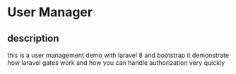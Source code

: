 # User Manager


## description 

this is a user management demo with laravel 8 and bootstrap
it demonstrate how laravel gates work and how you can handle authorization very quickly

